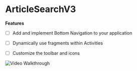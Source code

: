 # ArticleSearchV3

**Features**
- [ ] Add and implement Bottom Navigation to your application
- [ ] Dynamically use fragments within Activities
- [ ] Customize the toolbar and icons


<img src='https://github.com/xyzcv979/ArticleSearchV3/blob/main/appDemo.gif' title='Video Walkthrough' width='' alt='Video Walkthrough' />
